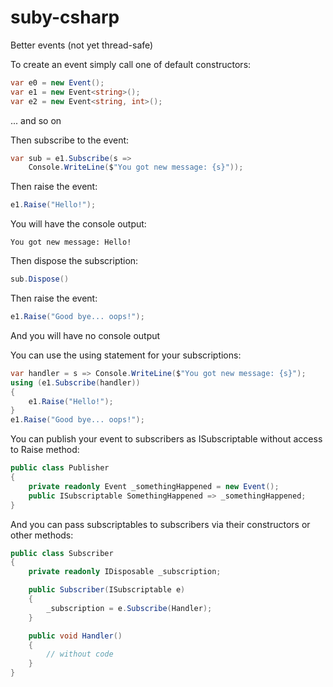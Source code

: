# suby-csharp
Better events (not yet thread-safe)

To create an event simply call one of default constructors:
```cs
var e0 = new Event();
var e1 = new Event<string>();
var e2 = new Event<string, int>();
```
... and so on

Then subscribe to the event:
```cs
var sub = e1.Subscribe(s =>
    Console.WriteLine($"You got new message: {s}"));
```

Then raise the event:
```cs
e1.Raise("Hello!");
```

You will have the console output:
```
You got new message: Hello!
```

Then dispose the subscription:
```cs
sub.Dispose()
```

Then raise the event:
```cs
e1.Raise("Good bye... oops!");
```

And you will have no console output

You can use the using statement for your subscriptions:
```cs
var handler = s => Console.WriteLine($"You got new message: {s}");
using (e1.Subscribe(handler))
{
    e1.Raise("Hello!");
}
e1.Raise("Good bye... oops!");
```

You can publish your event to subscribers as ISubscriptable without access to Raise method:

```cs
public class Publisher
{
    private readonly Event _somethingHappened = new Event();
    public ISubscriptable SomethingHappened => _somethingHappened;
}
```
And you can pass subscriptables to subscribers via their constructors or other methods:

```cs
public class Subscriber
{
    private readonly IDisposable _subscription;

    public Subscriber(ISubscriptable e)
    {
        _subscription = e.Subscribe(Handler);
    }

    public void Handler()
    {
        // without code
    }
}
```
